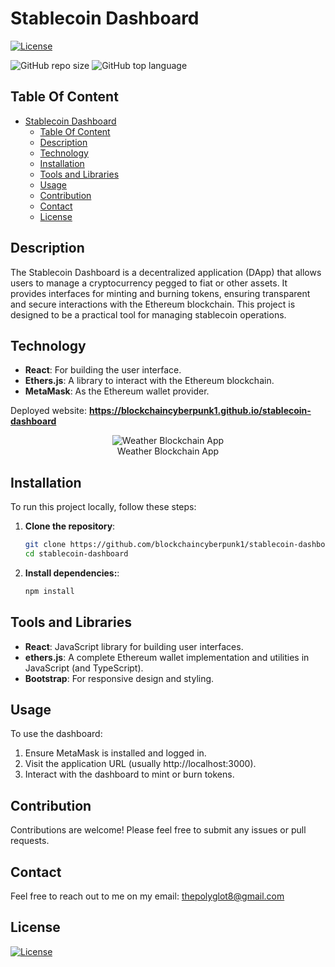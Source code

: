 # Stablecoin Dashboard

  [![License](https://img.shields.io/static/v1?label=License&message=MIT&color=blue&?style=plastic&logo=appveyor)](https://opensource.org/license/MIT)

  ![GitHub repo size](https://img.shields.io/github/repo-size/blockchaincyberpunk1/stablecoin-dashboard)
![GitHub top language](https://img.shields.io/github/languages/top/blockchaincyberpunk1/stablecoin-dashboard)



## Table Of Content

- [Stablecoin Dashboard](#stablecoin-dashboard)
  - [Table Of Content](#table-of-content)
  - [Description](#description)
  - [Technology](#technology)
  - [Installation](#installation)
  - [Tools and Libraries](#tools-and-libraries)
  - [Usage](#usage)
  - [Contribution](#contribution)
  - [Contact](#contact)
  - [License](#license)


## Description

The Stablecoin Dashboard is a decentralized application (DApp) that allows users to manage a cryptocurrency pegged to fiat or other assets. It provides interfaces for minting and burning tokens, ensuring transparent and secure interactions with the Ethereum blockchain. This project is designed to be a practical tool for managing stablecoin operations.


## Technology

- **React**: For building the user interface.
- **Ethers.js**: A library to interact with the Ethereum blockchain.
- **MetaMask**: As the Ethereum wallet provider.


<p>Deployed website: <strong><a href="https://blockchaincyberpunk1.github.io/stablecoin-dashboard">https://blockchaincyberpunk1.github.io/stablecoin-dashboard</a></strong>

<p align="center">
  <img alt="Weather Blockchain App" [Screenshot] src="./public/screenshot.png"><br>
Weather Blockchain App
</p>


## Installation

To run this project locally, follow these steps:

1. **Clone the repository**:
   ```bash
   git clone https://github.com/blockchaincyberpunk1/stablecoin-dashboard.git
   cd stablecoin-dashboard
   ```
2. **Install dependencies:**:
    ```bash
   npm install
   ```

## Tools and Libraries

- **React**: JavaScript library for building user interfaces.
- **ethers.js**: A complete Ethereum wallet implementation and utilities in JavaScript (and TypeScript).
- **Bootstrap**: For responsive design and styling.


## Usage
 
To use the dashboard:

1. Ensure MetaMask is installed and logged in.
2. Visit the application URL (usually http://localhost:3000).
3. Interact with the dashboard to mint or burn tokens.

## Contribution
 
Contributions are welcome! Please feel free to submit any issues or pull requests.


## Contact

Feel free to reach out to me on my email:
thepolyglot8@gmail.com


## License

[![License](https://img.shields.io/static/v1?label=Licence&message=MIT&color=blue)](https://opensource.org/license/MIT)

